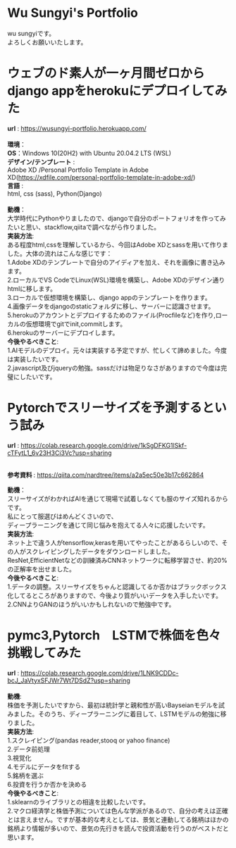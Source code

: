 # Wu Sungyi's Portfolio
wu sungyiです。<br>
よろしくお願いいたします。<br>

# ウェブのド素人が一ヶ月間ゼロからdjango appをherokuにデプロイしてみた
<strong>url</strong> : https://wusungyi-portfolio.herokuapp.com/<br><br>
<strong>環境</strong>：<br>
<strong>OS</strong>：Windows 10(20H2) with Ubuntu 20.04.2 LTS (WSL)<br>
<strong>デザイン/テンプレート</strong> :<br>
Adobe XD /Personal Portfolio Template in Adobe XD(https://xdfile.com/personal-portfolio-template-in-adobe-xd/)<br>
<strong>言語</strong> : <br>html, css (sass), Python(Django)<br><br>
<strong>動機</strong>：<br>大学時代にPythonやりましたので、djangoで自分のポートフォリオを作ってみたいと思い、stackflow,qiitaで調べながら作りました。<br>
<strong>実装方法</strong>:<br>ある程度html,cssを理解しているから、今回はAdobe XDとsassを用いて作りました。大体の流れはこんな感じです：<br>
1.Adobe XDのテンプレートで自分のアイディアを加え、それを画像に書き込みます。<br>
2.ローカルでVS CodeでLinux(WSL)環境を構築し、Adobe XDのデザイン通りhtmlに移します。<br>
3.ローカルで仮想環境を構築し、django appのテンプレートを作ります。<br>
4.画像データをdjangoのstaticフォルダに移し、サーバーに認識させます。<br>
5.herokuのアカウントとデプロイするためのファイル(Procfileなど)を作り,ローカルの仮想環境でgitでinit,commitします。<br>
6.herokuのサーバーにデプロイします。<br>
<strong>今後やるべきこと</strong>:<br>
1.AIモデルのデプロイ。元々は実装する予定ですが、忙しくて諦めました。今度は実装したいです。<br>
2.javascript及びjqueryの勉強。sassだけは物足りなさがありますので今度は完璧にしたいです。<br>

# Pytorchでスリーサイズを予測するという試み
<strong>url</strong> : https://colab.research.google.com/drive/1kSgDFKG1lSkf-cTFytL1_6v23H3Ci3Vc?usp=sharing<br><br>

<strong>参考資料 </strong>: https://qiita.com/nardtree/items/a2a5ec50e3b17c662864

<strong>動機</strong>：<br>スリーサイズがわかればAIを通じて現場で試着しなくても服のサイズ知れるからです。<br>私にとって服選びはめんどくさいので、<br>ディープラーニングを通じて同じ悩みを抱えてる人々に応援したいです。<br>
<strong>実装方法</strong>:<br>ネット上で違う人がtensorflow,kerasを用いてやったことがあるらしいので、その人がスクレイピングしたデータをダウンロードしました。<br>
ResNet,EfficientNetなどの訓練済みCNNネットワークに転移学習させ、約20%の正解率を出せました。<br>
<strong>今後やるべきこと</strong>:<br>
1.データの調整。スリーサイズをちゃんと認識してるか否かはブラックボックス化してるところがありますので、今後より質がいいデータを入手したいです。<br>
2.CNNよりGANのほうがいいかもしれないので勉強中です。<br>
# pymc3,Pytorch　LSTMで株価を色々挑戦してみた
<strong>url</strong> : https://colab.research.google.com/drive/1LNK9CDDc-bcJ_JaVtyxSFJWr7Wt7DSdZ?usp=sharing<br><br>
<strong>動機</strong>:<br>株価を予測したいですから、最初は統計学と親和性が高いBayseianモデルを試みました。そのうち、ディープラーニングに着目して、LSTMモデルの勉強に移りました。<br>
<strong>実装方法</strong>:<br>
1.スクレイピング(pandas reader,stooq or yahoo finance)<br>
2.データ前処理<br>
3.視覚化<br>
4.モデルにデータをfitする<br>
5.銘柄を選ぶ<br>
6.投資を行うか否かを決める<br>
<strong>今後やるべきこと</strong>:<br>
1.sklearnのライブラリとの相違を比較したいです。<br>
2.マクロ経済学と株価予測については色んな学派があるので、自分の考えは正確とは言えません。ですが基本的な考えとしては、景気と連動してる銘柄はほかの銘柄より情報が多いので、景気の先行きを読んで投資活動を行うのがベストだと思います。
